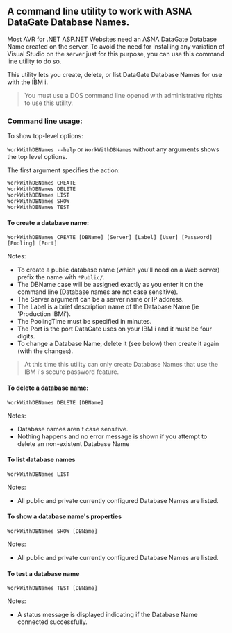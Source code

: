 ﻿## A command line utility to work with ASNA DataGate Database Names. 

Most AVR for .NET ASP.NET Websites need an ASNA DataGate Database Name created on the server. To avoid the need for installing any variation of Visual Studio on the server just for this purpose, you can use this command line utility to do so.

This utility lets you create, delete, or list DataGate Database Names for use with the IBM i.

>You must use a DOS command line opened with administrative rights to use this utility.

### Command line usage: 

To show top-level options:

`WorkWithDBNames --help` or `WorkWithDBNames` without any arguments shows the top level options. 

The first argument specifies the action: 

    WorkWithDBNames CREATE 
    WorkWithDBNames DELETE
    WorkWithDBNames LIST
    WorkWithDBNames SHOW
    WorkWithDBNames TEST

#### To create a database name: 

    WorkWithDBNames CREATE [DBName] [Server] [Label] [User] [Password] [Pooling] [Port]
    
Notes:

* To create a public database name (which you'll need on a Web server) prefix the name with `*Public/`.
* The DBName case will be assigned exactly as you enter it on the command line (Database names are not case sensitive).
* The Server argument can be a server name or IP address.
* The Label is a brief description name of the Database Name (ie 'Production IBMi').
* The PoolingTime must be specified in minutes. 
* The Port is the port DataGate uses on your IBM i and it must be four digits.
* To change a Database Name, delete it (see below) then create it again (with the changes).

> At this time this utility can only create Database Names that use the IBM i's secure password feature.

#### To delete a database name:

    WorkWithDBNames DELETE [DBName] 
    
Notes: 

* Database names aren't case sensitive.
* Nothing happens and no error message is shown if you attempt to delete an non-existent Database Name 

#### To list database names

    WorkWithDBNames LIST 
    
Notes:

* All public and private currently configured Database Names are listed. 

#### To show a database name's properties

    WorkWithDBNames SHOW [DBName] 
    
Notes:

* All public and private currently configured Database Names are listed. 

    
#### To test a database name

    WorkWithDBNames TEST [DBName] 
    
Notes:

* A status message is displayed indicating if the Database Name connected successfully.
    
    